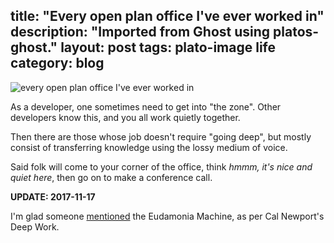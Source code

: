 title: "Every open plan office I've ever worked in"
description: "Imported from Ghost using platos-ghost."
layout: post
tags: plato-image life
category: blog
---

![every open plan office I've ever worked in](/content/images/2017/07/noisy-office.png)

As a developer, one sometimes need to get into "the zone". Other developers know this, and you all work quietly together.

Then there are those whose job doesn't require "going deep", but mostly consist of transferring knowledge using the lossy medium of voice.

Said folk will come to your corner of the office, think *hmmm, it's nice and quiet here*, then go on to make a conference call.

**UPDATE: 2017-11-17**

I'm glad someone [mentioned](https://medium.com/@ummerr/youre-working-in-the-wrong-place-e289036ee01c) the Eudamonia Machine, as per Cal Newport's Deep Work.

